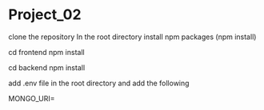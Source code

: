 # Project_02

clone the repository
In the root directory install npm packages (npm install)

cd frontend
npm install

cd backend
npm install

add .env file in the root directory and add the following

MONGO_URI=<mongo uri of your database>
